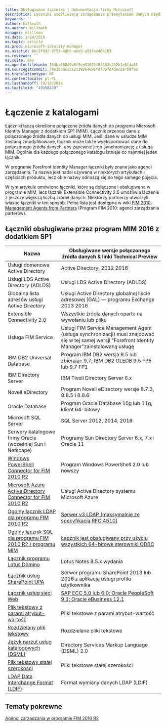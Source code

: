 ```yaml
---
title: Obsługiwane łączniki | Dokumentacja firmy Microsoft
description: Łączniki umożliwiają zarządzanie przesyłaniem danych między usługą MIM i z połączonych źródeł danych.
keywords: ''
author: billmath
ms.author: billmath
manager: mtillman
ms.date: 1/24/2018
ms.topic: article
ms.prod: microsoft-identity-manager
ms.assetid: 8bc2f6d2-9f53-4db6-aee6-a937ae468163
ms.reviewer: ''
ms.suite: ems
ms.openlocfilehash: 16dba460d9b5f9ce81076f8f883c352b1e8f4a81
ms.sourcegitcommit: 7de35aaca3a21192e4696fdfd57d4dac2a7b9f90
ms.translationtype: MT
ms.contentlocale: pl-PL
ms.lasthandoff: 10/16/2018
ms.locfileid: "49358430"
---
```

# <a name="connect-to-your-directories"></a>Łączenie z katalogami

Łączniki łączą określone połączone źródła danych do programu Microsoft Identity Manager z dodatkiem SP1 (MIM). Łącznik przenosi dane z połączonego źródła danych do usługi MIM. Jeśli dane w usłudze MIM zostaną zmodyfikowane, łącznik może także wyeksportować dane do połączonego źródła danych, aby zapewnić jego synchronizację z usługą MIM. Ogólnie dla każdego połączonego katalogu istnieje co najmniej jeden łącznik.

W programie Forefront Identity Manager łączniki były znane jako agenci zarządzania. Ta nazwa jest nadal używana w niektórych artykułach i częściach produktu, lecz obie nazwy odnoszą się do tego samego pojęcia.

W tym artykule omówiono łączniki, które są dołączone i obsługiwane w programie MIM, lecz łącznik Extensible Connectivity 2.0 umożliwia łączenie z jeszcze większą liczbą źródeł danych. Niektórzy partnerzy utworzyli własne łączniki w ten sposób. Pełna lista jest dostępna w wiki [FIM 2010: Management Agents from Partners](http://social.technet.microsoft.com/wiki/contents/articles/1589.fim-2010-management-agents-from-partners.aspx) (Program FIM 2010: agenci zarządzania parterów).

## <a name="supported-connectors-in-mim-2016-sp1"></a>Łączniki obsługiwane przez program MIM 2016 z dodatkiem SP1

| Nazwa | Obsługiwane wersje połączonego źródła danych & linki Technical Preview |
| ---- | ----------------------------------------------- |
| Usługi domenowe Active Directory | Active Directory, 2012 2016 |
| Usługi LDS Active Directory (ADLDS) | Usługi LDS Active Directory (ADLDS) |
| Globalna lista adresów usługi Active Directory | Usługi Active Directory globalnej liście adresowej (GAL) — programu Exchange 2013 2016 |
| Extensible Connectivity 2.0 | Wszystkie źródła danych oparte na wywołaniu lub pliku |
| Usługa FIM Service | Usługi FIM Service Management Agent (usługa synchronizacji) musi znajdować się w tej samej wersji "Forefront Identity Manager"zainstalowaną usługę |
| IBM DB2 Universal Database | Program IBM DB2 wersja 9.5 lub zbierając 9,7; IBM DB2 OLEDB 9.5 FP5 lub 9.7 FP1 |
| IBM Directory Server | IBM Tivoli Directory Server 6.x |
| Novell eDirectory | Program Novell eDirectory wersje 8.7.3, 8.8.5 i 8.8.6 |
| Oracle Database | Program Oracle Database 10g lub 11g, klient 64-bitowy |
| Microsoft SQL Server | SQL Server 2012, 2014, 2016 |
| Serwery katalogowe firmy Oracle (wcześniej Sun i Netscape) | Programy Sun Directory Server 6.x, 7.x i Oracle 11 |
| [Windows PowerShell Connector for FIM 2010 R2](https://msdn.microsoft.com/library/dn640417.aspx) | Program Windows PowerShell 2.0 lub nowszy |
| [Microsoft Azure Active Directory Connector for FIM 2010 R2](https://msdn.microsoft.com/library/dn511001.aspx) | Usługi Active Directory systemu Microsoft Azure |
| [Ogólny łącznik LDAP dla programu FIM 2010 R2](https://msdn.microsoft.com/library/dn510997.aspx) | [Serwer v3 LDAP (maksymalnie ze specyfikacją RFC 4510)](https://docs.microsoft.com/azure/active-directory/connect/active-directory-aadconnectsync-connector-genericldap) |
| [Ogólny łącznik SQL dla programu FIM 2010 R2 / programu MIM](https://msdn.microsoft.com/library/dn510997.aspx) | [Łącznik jest obsługiwany przy użyciu wszystkich 64-bitowe sterowniki ODBC](https://docs.microsoft.com/azure/active-directory/connect/active-directory-aadconnectsync-connector-genericsql) |
| [Łącznik programu Lotus Domino](https://msdn.microsoft.com/library/hh859750.aspx) | Lotus Notes 8.5.x wydania |
| [Łącznik usług SharePoint UPA](https://msdn.microsoft.com/library/dn511003.aspx) | Serwer programu SharePoint 2013 lub 2016 z aplikacją usługi profilu użytkownika |
| [Łącznik usług sieci Web](https://www.microsoft.com/en-us/download/details.aspx?id=51495) | [SAP ECC 5.0 lub 6.0; Oracle PeopleSoft 9.1; Oracle eBusiness 12.1](https://docs.microsoft.com/microsoft-identity-manager/reference/microsoft-identity-manager-2016-ma-ws) |
| [Plik tekstowy z parami atrybut-wartość](https://technet.microsoft.com/library/cc708644(v=ws.10).aspx) | Pliki tekstowe z parami atrybut-wartość |
| [Rozdzielany plik tekstowy](https://technet.microsoft.com/library/cc720612(v=ws.10).aspx) | Rozdzielane pliki tekstowe |
| [Język narzut usług katalogowych (DSML)](https://technet.microsoft.com/library/cc720660(v=ws.10).aspx) | Directory Services Markup Language (DSML) 2.0 |
| [Plik tekstowy stałej szerokości](https://technet.microsoft.com/library/cc720633(v=ws.10).aspx) | Pliki tekstowe stałej szerokości |
| [LDAP Data Interchange Format (LDIF)](https://technet.microsoft.com/library/cc708662(v=ws.10).aspx) | Format wymiany danych LDAP (LDIF) |

## <a name="related-topics"></a>Tematy pokrewne

[Agenci zarządzania w programie FIM 2010 R2](https://technet.microsoft.com/library/jj133885.aspx)
